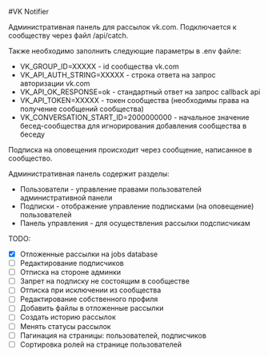 #VK Notifier

Административная панель для рассылок vk.com. Подключается к сообществу через файл /api/catch.

Также необходимо заполнить следующие параметры в .env файле:
- VK_GROUP_ID=XXXXX - id сообщества vk.com
- VK_API_AUTH_STRING=XXXXX - строка ответа на запрос авторизации vk.com
- VK_API_OK_RESPONSE=ok - стандартный ответ на запрос callback api
- VK_API_TOKEN=XXXXX - токен сообщества (необходимы права на получение сообщений сообщества)
- VK_CONVERSATION_START_ID=2000000000 - начальное значение бесед-сообщества для игнорирования добавления сообщества в беседу

Подписка на оповещения происходит через сообщение, написанное в сообщество.

Административная панель содержит разделы:
- Пользователи - управление правами пользователей административной панели
- Подписки - отображение управление подписками (на оповещение) пользователей 
- Панель управления - для осуществления рассылки подсписчикам

TODO:
- [x] Отложенные рассылки на jobs database
- [ ] Редактирование подписчиков
- [ ] Отписка на стороне админки
- [ ] Запрет на подписку не состоящим в сообществе
- [ ] Отписка при исключении из сообщества
- [ ] Редактирование собственного профиля
- [ ] Добавить файлы в отложенные рассылки
- [ ] Создать историю рассылок
- [ ] Менять статусы рассылок
- [ ] Пагинация на страницы: пользователей, подписчиков
- [ ] Сортировка ролей на странице пользователей
